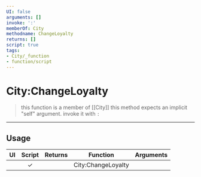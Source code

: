 ```yaml
---
UI: false
arguments: []
invoke: ':'
memberOf: City
methodname: ChangeLoyalty
returns: []
script: true
tags:
- City/_function
- function/script
---
```

# City:ChangeLoyalty
> this function is a member of [[City]]
> this method expects an implicit "self" argument. invoke it with `:`
-----
## Usage
|  UI | Script | Returns | Function | Arguments |
|:---:|:------:|-------:|:--------:|:---------|
| |✓||City:ChangeLoyalty||
